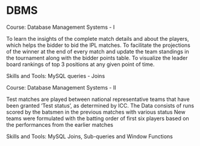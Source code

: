 # DBMS

Course: Database Management Systems - I

To learn the insights of the complete match details and about the players, which helps the bidder to bid the IPL matches. To facilitate the projections of the winner at the end of every match and update the team standings in the tournament along with the bidder points table. To visualize the leader board rankings of top 3 positions at any given point of time.

Skills and Tools: MySQL queries - Joins


Course: Database Management Systems - II

Test matches are played between national representative teams that have been granted ‘Test status’, as determined by ICC. The Data consists of runs scored by the batsmen in the previous matches with various status New teams were formulated with the batting order of first six players based on the performances from the earlier matches

Skills and Tools: MySQL Joins, Sub-queries and Window Functions
